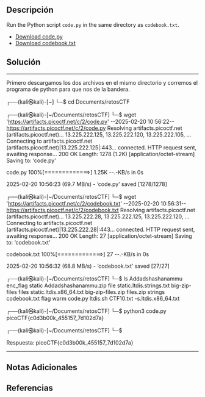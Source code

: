 ## Descripción

Run the Python script `code.py` in the same directory as `codebook.txt`.

- [Download code.py](https://artifacts.picoctf.net/c/2/code.py)
- [Download codebook.txt](https://artifacts.picoctf.net/c/2/codebook.txt)
## Solución

***
Primero descargamos los dos archivos en el mismo directorio y corremos el programa de python para que nos de la bandera. 

┌──(kali㉿kali)-[~]
└─$ cd Documents/retosCTF 
                                                                        
┌──(kali㉿kali)-[~/Documents/retosCTF]
└─$ wget 'https://artifacts.picoctf.net/c/2/code.py'
--2025-02-20 10:56:22--  https://artifacts.picoctf.net/c/2/code.py
Resolving artifacts.picoctf.net (artifacts.picoctf.net)... 13.225.222.125, 13.225.222.120, 13.225.222.105, ...
Connecting to artifacts.picoctf.net (artifacts.picoctf.net)|13.225.222.125|:443... connected.
HTTP request sent, awaiting response... 200 OK
Length: 1278 (1.2K) [application/octet-stream]
Saving to: ‘code.py’

code.py           100%[=============>]   1.25K  --.-KB/s    in 0s      

2025-02-20 10:56:23 (69.7 MB/s) - ‘code.py’ saved [1278/1278]

                                                                        
┌──(kali㉿kali)-[~/Documents/retosCTF]
└─$ wget 'https://artifacts.picoctf.net/c/2/codebook.txt'
--2025-02-20 10:56:31--  https://artifacts.picoctf.net/c/2/codebook.txt
Resolving artifacts.picoctf.net (artifacts.picoctf.net)... 13.225.222.28, 13.225.222.125, 13.225.222.120, ...
Connecting to artifacts.picoctf.net (artifacts.picoctf.net)|13.225.222.28|:443... connected.
HTTP request sent, awaiting response... 200 OK
Length: 27 [application/octet-stream]
Saving to: ‘codebook.txt’

codebook.txt      100%[=============>]      27  --.-KB/s    in 0s      

2025-02-20 10:56:32 (68.8 MB/s) - ‘codebook.txt’ saved [27/27]

                                                                        
┌──(kali㉿kali)-[~/Documents/retosCTF]
└─$ ls
Addadshashanammu      enc_flag             static
Addadshashanammu.zip  file                 static.ltdis.strings.txt
big-zip-files         files                static.ltdis.x86_64.txt
big-zip-files.zip     files.zip            strings
codebook.txt          flag                 warm
code.py               ltdis.sh
CTF10.txt             -s.ltdis.x86_64.txt
                                                                        
┌──(kali㉿kali)-[~/Documents/retosCTF]
└─$ python3 code.py
picoCTF{c0d3b00k_455157_7d102d7a}
                                                                        
┌──(kali㉿kali)-[~/Documents/retosCTF]
└─$ 

Respuesta: picoCTF{c0d3b00k_455157_7d102d7a}
***
## Notas Adicionales

## Referencias